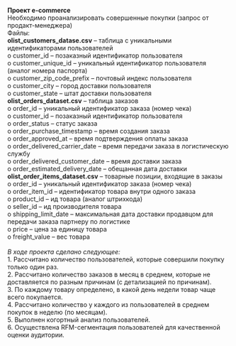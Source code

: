 **Проект e-commerce**
<br>Необходимо проанализировать совершенные покупки (запрос от продакт-менеджера)
<br>Файлы:
<br>**olist_customers_datase.csv** – таблица с уникальными идентификаторами пользователей
<br>o	customer_id – позаказный идентификатор пользователя
<br>o	customer_unique_id –  уникальный идентификатор пользователя  (аналог номера паспорта)
<br>o	customer_zip_code_prefix –  почтовый индекс пользователя
<br>o	customer_city –  город доставки пользователя
<br>o	customer_state –  штат доставки пользователя
<br>**olist_orders_dataset.csv** –  таблица заказов
<br>o	order_id –  уникальный идентификатор заказа (номер чека)
<br>o	customer_id –  позаказный идентификатор пользователя
<br>o	order_status –  статус заказа
<br>o	order_purchase_timestamp –  время создания заказа
<br>o	order_approved_at –  время подтверждения оплаты заказа
<br>o	order_delivered_carrier_date –  время передачи заказа в логистическую службу
<br>o	order_delivered_customer_date –  время доставки заказа
<br>o	order_estimated_delivery_date –  обещанная дата доставки
<br>**olist_order_items_dataset.csv** –  товарные позиции, входящие в заказы
<br>o	order_id –  уникальный идентификатор заказа (номер чека)
<br>o	order_item_id –  идентификатор товара внутри одного заказа
<br>o	product_id –  ид товара (аналог штрихкода)
<br>o	seller_id – ид производителя товара
<br>o	shipping_limit_date –  максимальная дата доставки продавцом для передачи заказа партнеру по логистике
<br>o	price –  цена за единицу товара
<br>o	freight_value –  вес товара
<br>
<br>*В ходе проекта сделано следующее:*
<br>1. Рассчитано количество пользователей, которые совершили покупку только один раз.
<br>2. Рассчитано количество заказов в месяц в среднем, которые не доставляется по разным причинам (с детализацией по причинам).
<br>3. По каждому товару определено, в какой день недели товар чаще всего покупается.
<br>4. Рассчитано количество у каждого из пользователей в среднем покупок в неделю (по месяцам).
<br>5. Выполнен когортный анализ пользователей.
<br>6. Осуществлена RFM-сегментация пользователей для качественной оценки аудитории. 

